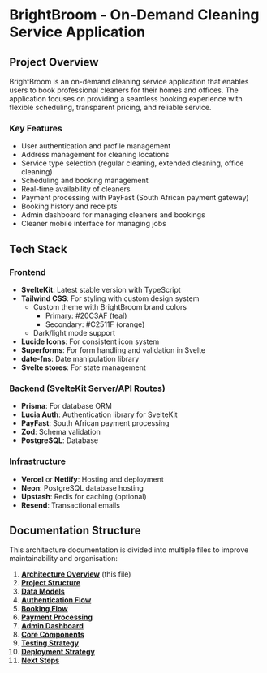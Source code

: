 # BrightBroom - On-Demand Cleaning Service Application

## Project Overview

BrightBroom is an on-demand cleaning service application that enables users to book professional cleaners for their homes and offices. The application focuses on providing a seamless booking experience with flexible scheduling, transparent pricing, and reliable service.

### Key Features

- User authentication and profile management
- Address management for cleaning locations
- Service type selection (regular cleaning, extended cleaning, office cleaning)
- Scheduling and booking management
- Real-time availability of cleaners
- Payment processing with PayFast (South African payment gateway)
- Booking history and receipts
- Admin dashboard for managing cleaners and bookings
- Cleaner mobile interface for managing jobs

## Tech Stack

### Frontend

- **SvelteKit**: Latest stable version with TypeScript
- **Tailwind CSS**: For styling with custom design system
  - Custom theme with BrightBroom brand colors
    - Primary: #20C3AF (teal)
    - Secondary: #C2511F (orange)
  - Dark/light mode support
- **Lucide Icons**: For consistent icon system
- **Superforms**: For form handling and validation in Svelte
- **date-fns**: Date manipulation library
- **Svelte stores**: For state management

### Backend (SvelteKit Server/API Routes)

- **Prisma**: For database ORM
- **Lucia Auth**: Authentication library for SvelteKit
- **PayFast**: South African payment processing
- **Zod**: Schema validation
- **PostgreSQL**: Database

### Infrastructure

- **Vercel** or **Netlify**: Hosting and deployment
- **Neon**: PostgreSQL database hosting
- **Upstash**: Redis for caching (optional)
- **Resend**: Transactional emails

## Documentation Structure

This architecture documentation is divided into multiple files to improve maintainability and organisation:

1. **[Architecture Overview](architecture-overview.md)** (this file)
2. **[Project Structure](project-structure.md)**
3. **[Data Models](data-models.md)**
4. **[Authentication Flow](authentication-flow.md)**
5. **[Booking Flow](booking-flow.md)**
6. **[Payment Processing](payment-processing.md)**
7. **[Admin Dashboard](admin-dashboard.md)**
8. **[Core Components](core-components.md)**
9. **[Testing Strategy](testing-strategy.md)**
10. **[Deployment Strategy](deployment-strategy.md)**
11. **[Next Steps](next-steps.md)**

